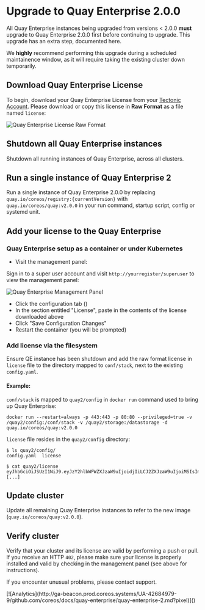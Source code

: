 # Upgrade to Quay Enterprise 2.0.0

All Quay Enterprise instances being upgraded from versions < 2.0.0 **must** upgrade to Quay Enterprise 2.0.0 first before continuing to upgrade. This upgrade has an extra step, documented here.

We **highly** recommend performing this upgrade during a scheduled maintainence window, as it will require taking the existing cluster down temporarily.

## Download Quay Enterprise License

To begin, download your Quay Enterprise License from your [Tectonic Account](https://account.tectonic.com). Please download or copy this license in **Raw Format** as a file named `license`:

<img src="img/raw-format.png" class="img-center" alt="Quay Enterprise License Raw Format"/>

## Shutdown all Quay Enterprise instances

Shutdown all running instances of Quay Enterprise, across all clusters.

## Run a single instance of Quay Enterprise 2

Run a single instance of Quay Enterprise 2.0.0 by replacing `quay.io/coreos/registry:{currentVersion}` with `quay.io/coreos/quay:v2.0.0` in your run command, startup script, config or systemd unit.

## Add your license to the Quay Enterprise

### Quay Enterprise setup as a container or under Kubernetes

- Visit the management panel:

Sign in to a super user account and visit `http://yourregister/superuser` to view the management panel:

<img src="img/superuser.png" class="img-center" alt="Quay Enterprise Management Panel"/>

- Click the configuration tab (<span class="fa fa-gear"></span>)
- In the section entitled "License", paste in the contents of the license downloaded above
- Click "Save Configuration Changes"
- Restart the container (you will be prompted)

### Add license via the filesystem

Ensure QE instance has been shutdown and add the raw format license in `license` file to the directory mapped to `conf/stack`, next to the existing `config.yaml`.

#### Example:

`conf/stack` is mapped to `quay2/config` in `docker run` command used to bring up Quay Enterprise:

```
docker run --restart=always -p 443:443 -p 80:80 --privileged=true -v /quay2/config:/conf/stack -v /quay2/storage:/datastorage -d quay.io/coreos/quay:v2.0.0
```

`license` file resides in the `quay2/config` directory:

```
$ ls quay2/config/
config.yaml  license

$ cat quay2/license
eyJhbGciOiJSUzI1NiJ9.eyJzY2hlbWFWZXJzaW9uIjoidjIiLCJ2ZXJzaW9uIjoiMSIsImNyZWF0aW9uRGF0ZSI6IjIwMTYtMTAtMjZUMTc6MjM6MjJaIiwiZXhwaXJ
[...]
```

## Update cluster

Update all remaining Quay Enterprise instances to refer to the new image (`quay.io/coreos/quay:v2.0.0`).

## Verify cluster

Verify that your cluster and its license are valid by performing a push or pull. If you receive an HTTP `402`, please make sure your license is properly installed and valid by checking in the management panel (see above for instructions).

If you encounter unusual problems, please contact support.

<!-- BEGIN ANALYTICS --> [![Analytics](http://ga-beacon.prod.coreos.systems/UA-42684979-9/github.com/coreos/docs/quay-enterprise/quay-enterprise-2.md?pixel)]() <!-- END ANALYTICS -->